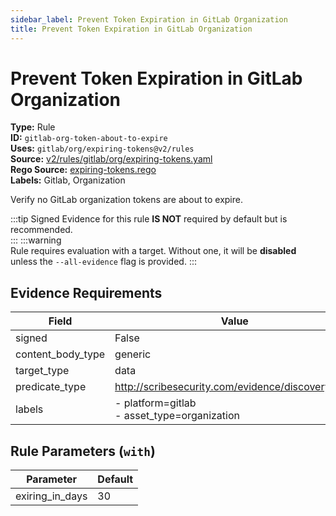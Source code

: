 ```yaml
---
sidebar_label: Prevent Token Expiration in GitLab Organization
title: Prevent Token Expiration in GitLab Organization
---  
```

# Prevent Token Expiration in GitLab Organization  
**Type:** Rule  
**ID:** `gitlab-org-token-about-to-expire`  
**Uses:** `gitlab/org/expiring-tokens@v2/rules`  
**Source:** [v2/rules/gitlab/org/expiring-tokens.yaml](https://github.com/scribe-public/sample-policies/blob/main/v2/rules/gitlab/org/expiring-tokens.yaml)  
**Rego Source:** [expiring-tokens.rego](https://github.com/scribe-public/sample-policies/blob/main/v2/rules/gitlab/org/expiring-tokens.rego)  
**Labels:** Gitlab, Organization  

Verify no GitLab organization tokens are about to expire.

:::tip 
Signed Evidence for this rule **IS NOT** required by default but is recommended.  
::: 
:::warning  
Rule requires evaluation with a target. Without one, it will be **disabled** unless the `--all-evidence` flag is provided.
::: 

## Evidence Requirements  
| Field | Value |
|-------|-------|
| signed | False |
| content_body_type | generic |
| target_type | data |
| predicate_type | http://scribesecurity.com/evidence/discovery/v0.1 |
| labels | - platform=gitlab<br/>- asset_type=organization |

## Rule Parameters (`with`)  
| Parameter | Default |
|-----------|---------|
| exiring_in_days | 30 |
